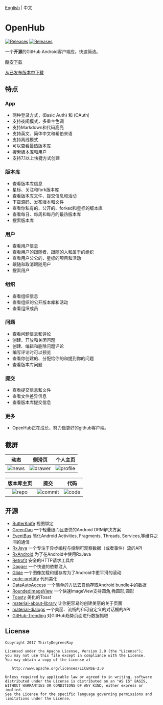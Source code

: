 [English](/README.md) | 中文
# OpenHub 
[![Releases](https://img.shields.io/badge/android-5.0%2B-brightgreen.svg)](https://www.coolapk.com/apk/com.thirtydegreesray.openhub)
[![Releases](https://img.shields.io/github/release/ThirtyDegreesRay/OpenHub.svg)](https://github.com/ThirtyDegreesRay/OpenHub/releases/latest)

一个**开源**的GitHub Android客户端应，快速简洁。
<!-- ![OpenHub](https://github.com/ThirtyDegreesRay/OpenHub/raw/master/art/openhub.png) -->

[酷安下载](https://www.coolapk.com/apk/com.thirtydegreesray.openhub)

[从已发布版本中下载](https://github.com/ThirtyDegreesRay/OpenHub/releases/latest)

## 特点

### App
* 两种登录方式，(Basic Auth) 和 (OAuth)
* 支持夜间模式，多重主色调
* 支持Markdown和代码高亮
* 支持英文、简体中文和希伯来语
* 支持离线模式
* 可以查看最热版本库
* 搜索版本库和用户
* 支持7.1以上快捷方式创建

### 版本库
* 查看版本库信息
* 星标、关注和fork版本库
* 查看版本库文件、提交信息和活动
* 下载源码、发布版本和文件
* 查看你私有的、公开的、forked和星标的版本库
* 查看每日、每周和每月的最热版本库
* 搜索版本库

### 用户
* 查看用户信息
* 查看用户的跟随者、跟随的人和属于的组织
* 查看用户公公的、星标的项目和活动
* 跟随和取消跟随用户
* 搜索用户

### 组织
* 查看组织信息
* 查看组织的公开版本库和活动
* 查看组织成员

### 问题
* 查看问题信息和评论
* 创建、开放和关闭问题
* 创建、编辑和删除问题评论
* 编写评论时可以预览
* 查看你创建的、分配给你的和提到你的问题
* 查看版本库问题

### 提交
* 查看提交信息和文件
* 查看文件差异信息
* 查看版本库提交信息

### 更多
* OpenHub正在成长，努力做更好的github客户端。

## 截屏

| 动态 | 侧滑页 | 个人主页 |
|:-:|:-:|:-:|
| ![news](https://raw.githubusercontent.com/ThirtyDegreesRay/OpenHub/master/art/news.png?raw=true) | ![drawer](https://raw.githubusercontent.com/ThirtyDegreesRay/OpenHub/master/art/drawer.png?raw=true) | ![profile](https://raw.githubusercontent.com/ThirtyDegreesRay/OpenHub/master/art/profile.png?raw=true) |

| 版本库主页 | 提交 | 代码 |
|:-:|:-:|:-:|
| ![repo](https://raw.githubusercontent.com/ThirtyDegreesRay/OpenHub/master/art/repo.png?raw=true) | ![commit](https://raw.githubusercontent.com/ThirtyDegreesRay/OpenHub/master/art/commit.png?raw=true) | ![code](https://raw.githubusercontent.com/ThirtyDegreesRay/OpenHub/master/art/code.png?raw=true) |

## 开源

* [ButterKnife](https://github.com/JakeWharton/butterknife) 视图绑定
* [GreenDao](https://github.com/greenrobot/greenDAO) 一个轻量级而且更快的Android ORM解决方案
* [EventBus](https://github.com/greenrobot/EventBus) 简化Android Activities, Fragments, Threads, Services,等组件之间的通信
* [RxJava](https://github.com/ReactiveX/RxJava) 一个专注于异步编程与控制可观察数据（或者事件）流的API
* [RxAndroid](https://github.com/ReactiveX/RxAndroid) 为了在Android中使用RxJava
* [Retrofit](https://github.com/square/retrofit) 安全的HTTP请求工具库
* [Dagger](https://github.com/google/dagger) 一个快速的依赖注入
* [Glide](https://github.com/bumptech/glide) 一个图像加载和缓存库为了Android中更平滑的滚动
* [code-prettify](https://github.com/google/code-prettify) 代码美化
* [DataAutoAccess](https://github.com/ThirtyDegreesRay/DataAutoAccess) 一个简单的方法去自动存取Android bundle中的数据
* [RoundedImageView](https://github.com/vinc3m1/RoundedImageView) 一个快速ImageView支持圆角,椭圆形,圆形
* [Toasty](https://github.com/GrenderG/Toasty) 美化的Toast
* [material-about-library](https://github.com/daniel-stoneuk/material-about-library) 让你更容易的创建美丽的关于页面
* [material-dialogs](https://github.com/afollestad/material-dialogs) 一个美丽、流畅的和可自定义的对话框的API
* [GitHub-Trending](https://github.com/thedillonb/GitHub-Trending) 对GitHub趋势页面进行数据抓取

## License
    Copyright 2017 ThirtyDegreesRay
    
    Licensed under the Apache License, Version 2.0 (the "License");
    you may not use this file except in compliance with the License.
    You may obtain a copy of the License at
    
       http://www.apache.org/licenses/LICENSE-2.0
    
    Unless required by applicable law or agreed to in writing, software
    distributed under the License is distributed on an "AS IS" BASIS,
    WITHOUT WARRANTIES OR CONDITIONS OF ANY KIND, either express or implied.
    See the License for the specific language governing permissions and
    limitations under the License.




